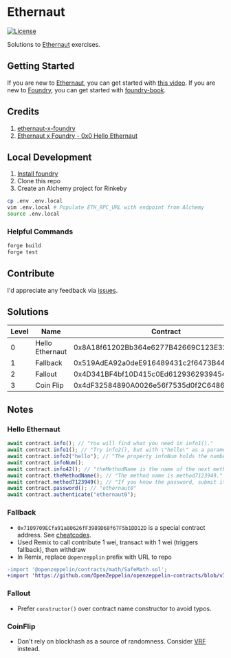 # Ethernaut

[![License](https://img.shields.io/:license-mit-blue.svg)](https://rootulp.mit-license.org)

Solutions to [Ethernaut](https://ethernaut.openzeppelin.com) exercises.

## Getting Started

If you are new to [Ethernaut](https://ethernaut.openzeppelin.com), you can get started with [this video](https://www.youtube.com/watch?v=kZb6Qjlgybo).
If you are new to [Foundry](https://github.com/gakonst/foundry), you can get started with [foundry-book](https://onbjerg.github.io/foundry-book/).

## Credits
1. [ethernaut-x-foundry](https://github.com/ciaranmcveigh5/ethernaut-x-foundry)
1. [Ethernaut x Foundry - 0x0 Hello Ethernaut](https://eval.hashnode.dev/ethernaut-x-foundry-0x0-hello-ethernaut)

## Local Development

1. [Install foundry](https://github.com/gakonst/foundry#installation)
1. Clone this repo
1. Create an Alchemy project for Rinkeby

```bash
cp .env .env.local
vim .env.local # Populate ETH_RPC_URL with endpoint from Alchemy
source .env.local
```

### Helpful Commands

```sh
forge build
forge test
```

## Contribute

I'd appreciate any feedback via [issues](https://github.com/rootulp/exercism/issues/new).

## Solutions

Level | Name              | Contract                                   | Solution                                                           |
----- | ----------------- | ------------------------------------------ | ------------------------------------------------------------------ |
0     | Hello Ethernaut   | 0x8A18f61202Bb364e6277B42669C123E32D5e2D2d | 0xe6351327acfbc8f8063711d13c9a066e1a135fb40ce1de2dda135fc9485fe3b7 |
1     | Fallback          | 0x519AdEA92a0deE916489431c2f6473B44b570F3f | 0x706b0bf05a40a171461540f5eb96875a6f41d8a5ef79b10110cf600b43d95976 |
2     | Fallout           | 0x4D341BF4bf10D415c0Ed61293629394546ca5670 | 0xb2909f15f72e8ec92d9419a2ac44afb9335ab41a6855424e62496ee64daf91d8 |
3     | Coin Flip         | 0x4dF32584890A0026e56f7535d0f2C6486753624f |  |

## Notes

### Hello Ethernaut

```javascript
await contract.info(); // "You will find what you need in info1()."
await contract.info1(); // "Try info2(), but with \"hello\" as a parameter."
await contract.info2("hello"); // "The property infoNum holds the number of the next info method to call."
await contract.infoNum();
await contract.info42(); // "theMethodName is the name of the next method."
await contract.theMethodName(); // "The method name is method7123949."
await contract.method7123949(); // "If you know the password, submit it to authenticate()."
await contract.password(); // "ethernaut0"
await contract.authenticate("ethernaut0");
```

### Fallback
- `0x7109709ECfa91a80626fF3989D68f67F5b1DD12D` is a special contract address. See [cheatcodes](https://onbjerg.github.io/foundry-book/forge/cheatcodes.html).
- Used Remix to call contribute 1 wei, transact with 1 wei (triggers fallback), then withdraw
- In Remix, replace `@openzepplin` prefix with URL to repo

```diff
-import '@openzeppelin/contracts/math/SafeMath.sol';
+import 'https://github.com/OpenZeppelin/openzeppelin-contracts/blob/v3.4.0/contracts/math/SafeMath.sol';
```

### Fallout
- Prefer `constructor()` over contract name constructor to avoid typos.

### CoinFlip
- Don't rely on blockhash as a source of randomness. Consider [VRF](https://docs.chain.link/docs/chainlink-vrf/) instead.
